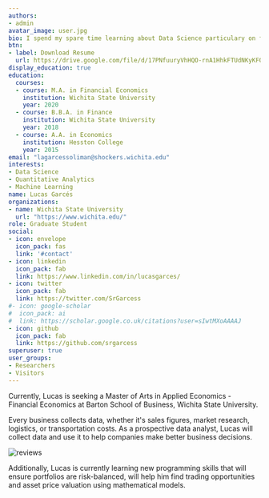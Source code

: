 ```yaml
---
authors:
- admin
avatar_image: user.jpg
bio: I spend my spare time learning about Data Science particulary on financial markets, sports and agriculture.
btn:
- label: Download Resume
  url: https://drive.google.com/file/d/17PNfuuryVhHQO-rnA1HhkFTUdNKyKFOk/view?usp=sharing
display_education: true
education:
  courses:
  - course: M.A. in Financial Economics
    institution: Wichita State University
    year: 2020
  - course: B.B.A. in Finance
    institution: Wichita State University
    year: 2018
  - course: A.A. in Economics 
    institution: Hesston College
    year: 2015
email: "lagarcessoliman@shockers.wichita.edu"
interests:
- Data Science
- Quantitative Analytics
- Machine Learning
name: Lucas Garcés
organizations:
- name: Wichita State University
  url: "https://www.wichita.edu/"
role: Graduate Student
social:
- icon: envelope
  icon_pack: fas
  link: '#contact'
- icon: linkedin
  icon_pack: fab
  link: https://www.linkedin.com/in/lucasgarces/
- icon: twitter
  icon_pack: fab
  link: https://twitter.com/SrGarcess
#- icon: google-scholar
#  icon_pack: ai
#  link: https://scholar.google.co.uk/citations?user=sIwtMXoAAAAJ
- icon: github
  icon_pack: fab
  link: https://github.com/srgarcess
superuser: true
user_groups:
- Researchers
- Visitors
---
```


Currently, Lucas is seeking a Master of Arts in Applied Economics - Financial Economics at Barton School of Business, Wichita State University.

Every business collects data, whether it's sales figures, market research, logistics, or transportation costs. As a prospective data analyst, Lucas will collect data and use it to help companies make better business decisions.


![reviews](../../img/certifacates.jpg)

Additionally, Lucas is currently learning new programming skills that will ensure portfolios are risk-balanced, will help him find trading opportunities and asset price valuation using mathematical models.
